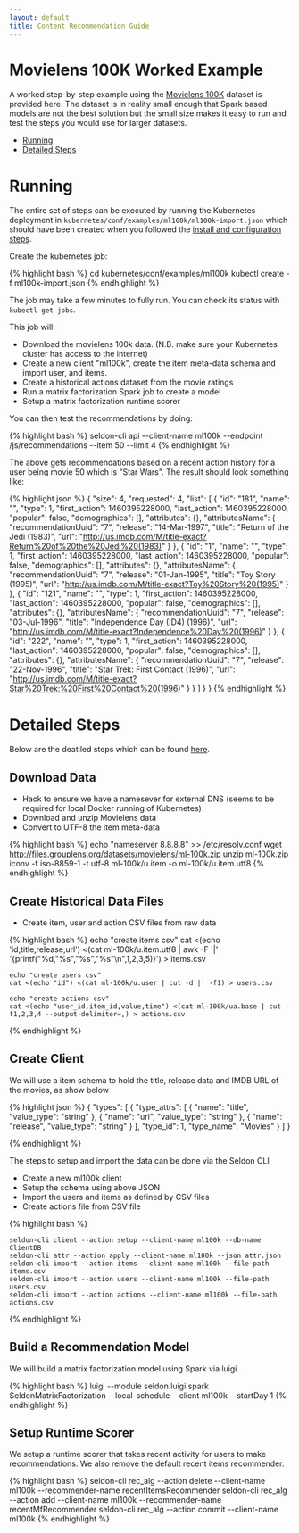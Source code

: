 ```yaml
---
layout: default
title: Content Recommendation Guide
---
```


# Movielens 100K Worked Example

A worked step-by-step example using the [Movielens 100K](http://grouplens.org/datasets/movielens/100k/) dataset is provided here. The dataset is in reality small enough that Spark based models are not the best solution but the small size makes it easy to run and test the steps you would use for larger datasets.

 * [Running](#running)
 * [Detailed Steps](#detailed-steps)

# **Running**<a name="running"></a>

The entire set of steps can be executed by running the Kubernetes deployment in ```kubernetes/conf/examples/ml100k/ml100k-import.json``` which should have been created when you followed the [install and configuration steps](install.html).

Create the kubernetes job:

{% highlight bash %}
cd kubernetes/conf/examples/ml100k
kubectl create -f ml100k-import.json
{% endhighlight %}

The job may take a few minutes to fully run. You can check its status with ```kubectl get jobs```. 

This job will:

 * Download the movielens 100k data. (N.B. make sure your Kubernetes cluster has access to the internet)
 * Create a new client "ml100k", create the item meta-data schema and import user, and items.
 * Create a historical actions dataset from the movie ratings
 * Run a matrix factorization Spark job to create a model
 * Setup a matrix factorization runtime scorer

You can then test the recommendations by doing:

{% highlight bash %}
seldon-cli api --client-name ml100k --endpoint /js/recommendations --item 50 --limit 4
{% endhighlight %}

The above gets recommendations based on a recent action history for a user being movie 50 which is "Star Wars". The result should look something like:

{% highlight json %}
{
  "size": 4,
  "requested": 4,
  "list": [
    {
      "id": "181",
      "name": "",
      "type": 1,
      "first_action": 1460395228000,
      "last_action": 1460395228000,
      "popular": false,
      "demographics": [],
      "attributes": {},
      "attributesName": {
        "recommendationUuid": "7",
        "release": "14-Mar-1997",
        "title": "Return of the Jedi (1983)",
        "url": "http://us.imdb.com/M/title-exact?Return%20of%20the%20Jedi%20(1983)"
      }
    },
    {
      "id": "1",
      "name": "",
      "type": 1,
      "first_action": 1460395228000,
      "last_action": 1460395228000,
      "popular": false,
      "demographics": [],
      "attributes": {},
      "attributesName": {
        "recommendationUuid": "7",
        "release": "01-Jan-1995",
        "title": "Toy Story (1995)",
        "url": "http://us.imdb.com/M/title-exact?Toy%20Story%20(1995)"
      }
    },
    {
      "id": "121",
      "name": "",
      "type": 1,
      "first_action": 1460395228000,
      "last_action": 1460395228000,
      "popular": false,
      "demographics": [],
      "attributes": {},
      "attributesName": {
        "recommendationUuid": "7",
        "release": "03-Jul-1996",
        "title": "Independence Day (ID4) (1996)",
        "url": "http://us.imdb.com/M/title-exact?Independence%20Day%20(1996)"
      }
    },
    {
      "id": "222",
      "name": "",
      "type": 1,
      "first_action": 1460395228000,
      "last_action": 1460395228000,
      "popular": false,
      "demographics": [],
      "attributes": {},
      "attributesName": {
        "recommendationUuid": "7",
        "release": "22-Nov-1996",
        "title": "Star Trek: First Contact (1996)",
        "url": "http://us.imdb.com/M/title-exact?Star%20Trek:%20First%20Contact%20(1996)"
      }
    }
  ]
}
}
{% endhighlight %}

# **Detailed Steps**<a name="detailed-steps"></a>

Below are the deatiled steps which can be found [here](https://github.com/SeldonIO/seldon-server/blob/master/docker/examples/ml100k/create_ml100k_recommender.sh).

## Download Data

 * Hack to ensure we have a namesever for external DNS (seems to be required for local Docker running of Kubernetes)
 * Download and unzip Movielens data
 * Convert to UTF-8 the item meta-data

{% highlight bash %}
    echo "nameserver 8.8.8.8" >> /etc/resolv.conf
    wget http://files.grouplens.org/datasets/movielens/ml-100k.zip
    unzip ml-100k.zip
    iconv -f iso-8859-1 -t utf-8 ml-100k/u.item -o ml-100k/u.item.utf8
{% endhighlight %}

## Create Historical Data Files

 * Create item, user and action CSV files from raw data

{% highlight bash %}
    echo "create items csv"
    cat <(echo 'id,title,release,url') <(cat ml-100k/u.item.utf8 | awk -F '|' '{printf("%d,\"%s\",\"%s\",\"%s\"\n",$1,$2,$3,$5)}') > items.csv

    echo "create users csv"
    cat <(echo "id") <(cat ml-100k/u.user | cut -d'|' -f1) > users.csv

    echo "create actions csv"
    cat <(echo "user_id,item_id,value,time") <(cat ml-100k/ua.base | cut -f1,2,3,4 --output-delimiter=,) > actions.csv
{% endhighlight %}

## Create Client 

We will use a item schema to hold the title, release data and IMDB URL of the movies, as show below

{% highlight json %}
{
    "types": [
        {
            "type_attrs": [
                {
                    "name": "title",
                    "value_type": "string"
                },
                {
                    "name": "url",
                    "value_type": "string"
                },
                {
                    "name": "release",
                    "value_type": "string"
                }
	    ],
            "type_id": 1,
            "type_name": "Movies"
	}
    ]
}

{% endhighlight %}

The steps to setup and import the data can be done via the Seldon CLI

 * Create a new ml100k client
 * Setup the schema using above JSON
 * Import the users and items as defined by CSV files
 * Create actions file from CSV file

{% highlight bash %}

    seldon-cli client --action setup --client-name ml100k --db-name ClientDB
    seldon-cli attr --action apply --client-name ml100k --json attr.json
    seldon-cli import --action items --client-name ml100k --file-path items.csv
    seldon-cli import --action users --client-name ml100k --file-path users.csv
    seldon-cli import --action actions --client-name ml100k --file-path actions.csv

{% endhighlight %}

## Build a Recommendation Model

We will build a matrix factorization model using Spark via luigi.

{% highlight bash %}
    luigi --module seldon.luigi.spark SeldonMatrixFactorization --local-schedule --client ml100k --startDay 1
{% endhighlight %}

## Setup Runtime Scorer

We setup a runtime scorer that takes recent activity for users to make recommendations. We also remove the default recent items recommender.

{% highlight bash %}
    seldon-cli rec_alg --action delete --client-name ml100k --recommender-name recentItemsRecommender
    seldon-cli rec_alg --action add --client-name ml100k --recommender-name recentMfRecommender
    seldon-cli rec_alg --action commit --client-name ml100k
{% endhighlight %}



